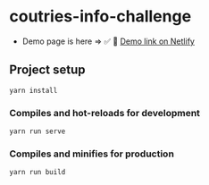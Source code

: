 # coutries-info-challenge

- Demo page is here => ✅ 🚀 [Demo link on Netlify](https://eager-fermat-1a2cc5.netlify.app/)

## Project setup

```
yarn install
```

### Compiles and hot-reloads for development

```
yarn run serve
```

### Compiles and minifies for production

```
yarn run build
```
